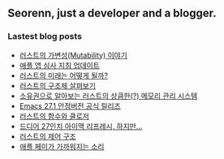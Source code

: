 ## Seorenn, just a developer and a blogger.

### Lastest blog posts

<!-- BLOG-POST-LIST:START -->
- [러스트의 가변성(Mutability) 이야기](https://seorenn.tistory.com/145)
- [애플 앱 심사 지침 업데이트](https://seorenn.tistory.com/147)
- [러스트의 미래는 어떻게 될까?](https://seorenn.tistory.com/146)
- [러스트의 구조체 살펴보기](https://seorenn.tistory.com/144)
- [소유권으로 알아보는 러스트의 상큼한(?) 메모리 관리 시스템](https://seorenn.tistory.com/142)
- [Emacs 27.1 안정버전 공식 릴리즈](https://seorenn.tistory.com/143)
- [러스트의 함수와 클로저](https://seorenn.tistory.com/140)
- [드디어 27인치 아이맥 리프레시, 하지만...](https://seorenn.tistory.com/141)
- [러스트의 제어 구조](https://seorenn.tistory.com/138)
- [애플 페이가 가까워지는 소리](https://seorenn.tistory.com/139)
<!-- BLOG-POST-LIST:END -->
